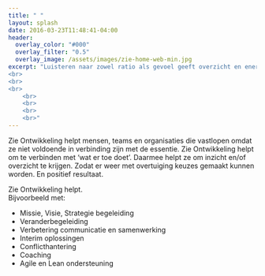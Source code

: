 ```yaml
---
title: " "
layout: splash
date: 2016-03-23T11:48:41-04:00
header:
  overlay_color: "#000"
  overlay_filter: "0.5"
  overlay_image: /assets/images/zie-home-web-min.jpg
excerpt: "Luisteren naar zowel ratio als gevoel geeft overzicht en energie 
<br>
<br>
<br>
	<br>
	<br>	
	<br>
	<br>"
---
```


Zie Ontwikkeling helpt mensen, teams en organisaties die vastlopen omdat ze niet voldoende in verbinding zijn met de essentie. Zie Ontwikkeling helpt om te verbinden met ‘wat er toe doet’. Daarmee helpt ze om inzicht en/of overzicht te krijgen. Zodat er weer met overtuiging keuzes gemaakt kunnen worden. En positief resultaat. 


Zie Ontwikkeling helpt.    
Bijvoorbeeld met:

* Missie, Visie, Strategie begeleiding
* Veranderbegeleiding
* Verbetering communicatie en samenwerking
* Interim oplossingen
* Conflicthantering
* Coaching
* Agile en Lean ondersteuning



